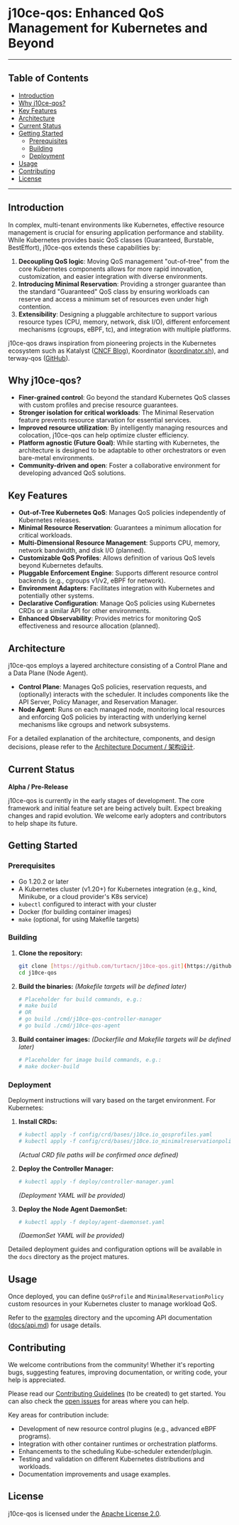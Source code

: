 # j10ce-qos: Enhanced QoS Management for Kubernetes and Beyond

---

## Table of Contents

* [Introduction](#introduction)
* [Why j10ce-qos?](#why-j10ce-qos)
* [Key Features](#key-features)
* [Architecture](#architecture)
* [Current Status](#current-status)
* [Getting Started](#getting-started)
    * [Prerequisites](#prerequisites)
    * [Building](#building)
    * [Deployment](#deployment)
* [Usage](#usage)
* [Contributing](#contributing)
* [License](#license)

---

## Introduction

In complex, multi-tenant environments like Kubernetes, effective resource management is crucial for ensuring application performance and stability. While Kubernetes provides basic QoS classes (Guaranteed, Burstable, BestEffort), j10ce-qos extends these capabilities by:

1.  **Decoupling QoS logic**: Moving QoS management "out-of-tree" from the core Kubernetes components allows for more rapid innovation, customization, and easier integration with diverse environments.
2.  **Introducing Minimal Reservation**: Providing a stronger guarantee than the standard "Guaranteed" QoS class by ensuring workloads can reserve and access a minimum set of resources even under high contention.
3.  **Extensibility**: Designing a pluggable architecture to support various resource types (CPU, memory, network, disk I/O), different enforcement mechanisms (cgroups, eBPF, tc), and integration with multiple platforms.

j10ce-qos draws inspiration from pioneering projects in the Kubernetes ecosystem such as Katalyst ([CNCF Blog](https://www.cncf.io/blog/2023/12/26/katalyst-a-qos-based-resource-management-system-for-workload-colocation-on-kubernetes/)), Koordinator ([koordinator.sh](https://koordinator.sh/zh-Hans/blog/release-v0.1.0/)), and terway-qos ([GitHub](https://github.com/AliyunContainerService/terway-qos)).

## Why j10ce-qos?

* **Finer-grained control**: Go beyond the standard Kubernetes QoS classes with custom profiles and precise resource guarantees.
* **Stronger isolation for critical workloads**: The Minimal Reservation feature prevents resource starvation for essential services.
* **Improved resource utilization**: By intelligently managing resources and colocation, j10ce-qos can help optimize cluster efficiency.
* **Platform agnostic (Future Goal)**: While starting with Kubernetes, the architecture is designed to be adaptable to other orchestrators or even bare-metal environments.
* **Community-driven and open**: Foster a collaborative environment for developing advanced QoS solutions.

## Key Features

* **Out-of-Tree Kubernetes QoS**: Manages QoS policies independently of Kubernetes releases.
* **Minimal Resource Reservation**: Guarantees a minimum allocation for critical workloads.
* **Multi-Dimensional Resource Management**: Supports CPU, memory, network bandwidth, and disk I/O (planned).
* **Customizable QoS Profiles**: Allows definition of various QoS levels beyond Kubernetes defaults.
* **Pluggable Enforcement Engine**: Supports different resource control backends (e.g., cgroups v1/v2, eBPF for network).
* **Environment Adapters**: Facilitates integration with Kubernetes and potentially other systems.
* **Declarative Configuration**: Manage QoS policies using Kubernetes CRDs or a similar API for other environments.
* **Enhanced Observability**: Provides metrics for monitoring QoS effectiveness and resource allocation (planned).

## Architecture

j10ce-qos employs a layered architecture consisting of a Control Plane and a Data Plane (Node Agent).

* **Control Plane**: Manages QoS policies, reservation requests, and (optionally) interacts with the scheduler. It includes components like the API Server, Policy Manager, and Reservation Manager.
* **Node Agent**: Runs on each managed node, monitoring local resources and enforcing QoS policies by interacting with underlying kernel mechanisms like cgroups and network subsystems.

For a detailed explanation of the architecture, components, and design decisions, please refer to the [Architecture Document / 架构设计](./docs/architecture.md).

## Current Status

**Alpha / Pre-Release**

j10ce-qos is currently in the early stages of development. The core framework and initial feature set are being actively built. Expect breaking changes and rapid evolution. We welcome early adopters and contributors to help shape its future.

## Getting Started

### Prerequisites

* Go 1.20.2 or later
* A Kubernetes cluster (v1.20+) for Kubernetes integration (e.g., kind, Minikube, or a cloud provider's K8s service)
* `kubectl` configured to interact with your cluster
* Docker (for building container images)
* `make` (optional, for using Makefile targets)

### Building

1.  **Clone the repository:**
    ```bash
    git clone [https://github.com/turtacn/j10ce-qos.git](https://github.com/turtacn/j10ce-qos.git)
    cd j10ce-qos
    ```

2.  **Build the binaries:**
    *(Makefile targets will be defined later)*
    ```bash
    # Placeholder for build commands, e.g.:
    # make build
    # OR
    # go build ./cmd/j10ce-qos-controller-manager
    # go build ./cmd/j10ce-qos-agent
    ```

3.  **Build container images:**
    *(Dockerfile and Makefile targets will be defined later)*
    ```bash
    # Placeholder for image build commands, e.g.:
    # make docker-build
    ```

### Deployment

Deployment instructions will vary based on the target environment. For Kubernetes:

1.  **Install CRDs:**
    ```bash
    # kubectl apply -f config/crd/bases/j10ce.io_qosprofiles.yaml
    # kubectl apply -f config/crd/bases/j10ce.io_minimalreservationpolicies.yaml
    ```
    *(Actual CRD file paths will be confirmed once defined)*

2.  **Deploy the Controller Manager:**
    ```bash
    # kubectl apply -f deploy/controller-manager.yaml
    ```
    *(Deployment YAML will be provided)*

3.  **Deploy the Node Agent DaemonSet:**
    ```bash
    # kubectl apply -f deploy/agent-daemonset.yaml
    ```
    *(DaemonSet YAML will be provided)*

Detailed deployment guides and configuration options will be available in the `docs` directory as the project matures.

## Usage

Once deployed, you can define `QoSProfile` and `MinimalReservationPolicy` custom resources in your Kubernetes cluster to manage workload QoS.

Refer to the [examples](./examples/) directory and the upcoming API documentation ([docs/api.md](./docs/api.md)) for usage details.

## Contributing

We welcome contributions from the community! Whether it's reporting bugs, suggesting features, improving documentation, or writing code, your help is appreciated.

Please read our [Contributing Guidelines](./CONTRIBUTING.md) (to be created) to get started. You can also check the [open issues](https://github.com/turtacn/j10ce-qos/issues) for areas where you can help.

Key areas for contribution include:
* Development of new resource control plugins (e.g., advanced eBPF programs).
* Integration with other container runtimes or orchestration platforms.
* Enhancements to the scheduling Kube-scheduler extender/plugin.
* Testing and validation on different Kubernetes distributions and workloads.
* Documentation improvements and usage examples.

## License

j10ce-qos is licensed under the [Apache License 2.0](LICENSE).
